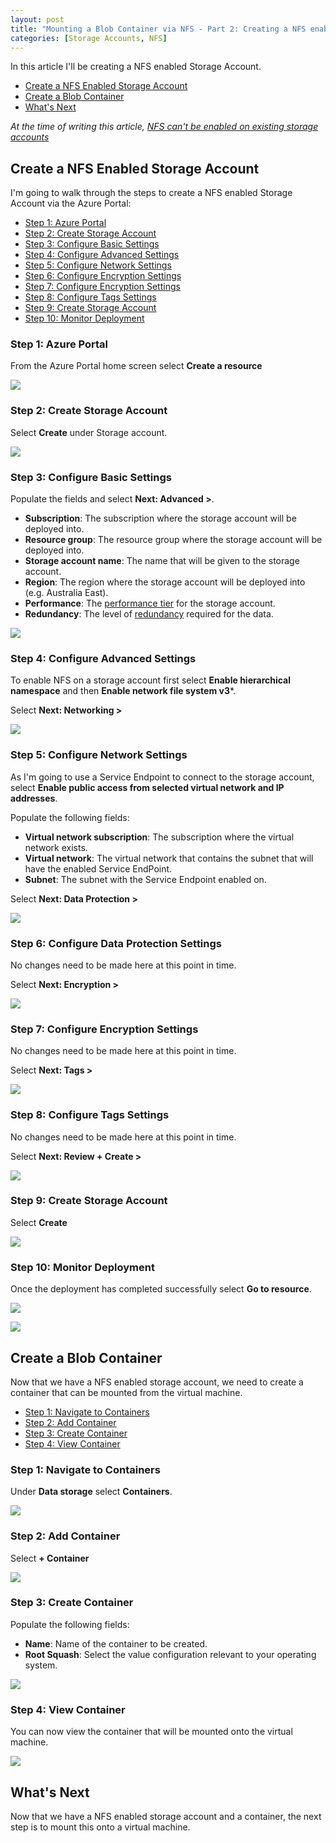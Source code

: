 ```yaml
---
layout: post
title: "Mounting a Blob Container via NFS - Part 2: Creating a NFS enabled Storage Account"
categories: [Storage Accounts, NFS]
---
```


In this article I'll be creating a NFS enabled Storage Account. 
- [Create a NFS Enabled Storage Account](#create-nfs-enabled-storage-account)
- [Create a Blob Container](#create-a-blob-container)
- [What's Next](#whats-next)

*At the time of writing this article, [NFS can't be enabled on existing storage accounts](https://docs.microsoft.com/en-us/azure/storage/blobs/network-file-system-protocol-known-issues#nfs-30-support)*

## Create a NFS Enabled Storage Account

I'm going to walk through the steps to create a NFS enabled Storage Account via the Azure Portal:
- [Step 1: Azure Portal](#step-1-azure-portal)
- [Step 2: Create Storage Account](#step-2-create-storage-account)
- [Step 3: Configure Basic Settings](#step-3-configure-basic-settings)
- [Step 4: Configure Advanced Settings](#step-4-configure-advanced-settings)
- [Step 5: Configure Network Settings](#step-5-configure-network-settings)
- [Step 6: Configure Encryption Settings](#step-6-configure-data-protection-settings)
- [Step 7: Configure Encryption Settings](#step-7-configure-encryption-settings)
- [Step 8: Configure Tags Settings](#step-8-configure-tags-settings)
- [Step 9: Create Storage Account](#step-9-create-storage-account)
- [Step 10: Monitor Deployment](#step-10-monitor-deployment)

### Step 1: Azure Portal

From the Azure Portal home screen select **Create a resource**

![](/docs/assets/images/mountnfs/createstorageaccount/mountnfs-storageaccount-home.jpg)

### Step 2: Create Storage Account

Select **Create** under Storage account.

![](/docs/assets/images/mountnfs/createstorageaccount/mountnfs-storageaccount-createresource.jpg)

### Step 3: Configure Basic Settings

Populate the fields and select **Next: Advanced >**.

- **Subscription**: The subscription where the storage account will be deployed into.
- **Resource group**: The resource group where the storage account will be deployed into.
- **Storage account name**: The name that will be given to the storage account.
- **Region**: The region where the storage account will be deployed into (e.g. Australia East). 
- **Performance**: The [performance tier](https://docs.microsoft.com/en-us/azure/storage/common/storage-account-overview#types-of-storage-accounts) for the storage account.
- **Redundancy**: The level of [redundancy](https://docs.microsoft.com/en-us/azure/storage/common/storage-redundancy) required for the data.

![](/docs/assets/images/mountnfs/createstorageaccount/mountnfs-storageaccount-basics.jpg)

### Step 4: Configure Advanced Settings

To enable NFS on a storage account first select **Enable hierarchical namespace** and then **Enable network file system v3***.

Select **Next: Networking >** 

![](/docs/assets/images/mountnfs/createstorageaccount/mountnfs-storageaccount-advanced.jpg)

### Step 5: Configure Network Settings

As I'm going to use a Service Endpoint to connect to the storage account, select **Enable public access from selected virtual network and IP addresses**.

Populate the following fields:

- **Virtual network subscription**: The subscription where the virtual network exists.
- **Virtual network**: The virtual network that contains the subnet that will have the enabled Service EndPoint.
- **Subnet**: The subnet with the Service Endpoint enabled on.

Select **Next: Data Protection >**

![](/docs/assets/images/mountnfs/createstorageaccount/mountnfs-storageaccount-networking.jpg)

### Step 6: Configure Data Protection Settings

No changes need to be made here at this point in time.

Select **Next: Encryption >**

![](/docs/assets/images/mountnfs/createstorageaccount/mountnfs-storageaccount-dataprotection.jpg)

### Step 7: Configure Encryption Settings

No changes need to be made here at this point in time.

Select **Next: Tags >**

![](/docs/assets/images/mountnfs/createstorageaccount/mountnfs-storageaccount-encryption.jpg)

### Step 8: Configure Tags Settings
No changes need to be made here at this point in time.

Select **Next: Review + Create >**

![](/docs/assets/images/mountnfs/createstorageaccount/mountnfs-storageaccount-tags.jpg)

### Step 9: Create Storage Account

Select **Create**

![](/docs/assets/images/mountnf/screatestorageaccount/mountnfs-storageaccount-create.jpg)

### Step 10: Monitor Deployment

Once the deployment has completed successfully select **Go to resource**.

![](/docs/assets/images/mountnfs/createstorageaccount/mountnfs-storageaccount-deployment.jpg)

![](/docs/assets/images/mountnfs/createstorageaccount/mountnfs-storageaccount-overview.jpg)

## Create a Blob Container

Now that we have a NFS enabled storage account, we need to create a container that can be mounted from the virtual machine.

- [Step 1: Navigate to Containers](#step-1-navigate-to-containers)
- [Step 2: Add Container](#step-2-add-container)
- [Step 3: Create Container](#step-3-create-container)
- [Step 4: View Container](#step-4-view-container)

### Step 1: Navigate to Containers

Under **Data storage** select **Containers**.

![](/docs/assets/images/mountnfs/createstorageaccount/mountnfs-container-overview.jpg)

### Step 2: Add Container

Select **+ Container**

![](/docs/assets/images/mountnfs/createstorageaccount/mountnfs-container-containers.jpg)

### Step 3: Create Container

Populate the following fields:

- **Name**: Name of the container to be created. 
- **Root Squash**: Select the value configuration relevant to your operating system.

![](/docs/assets/images/mountnfs/createstorageaccount/mountnfs-container-add.jpg)

### Step 4: View Container

You can now view the container that will be mounted onto the virtual machine.

![](/docs/assets/images/mountnfs/createstorageaccount/mountnfs-container-complete.jpg)

## What's Next

Now that we have a NFS enabled storage account and a container, the next step is to mount this onto a virtual machine.
